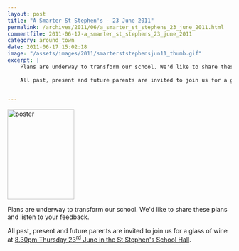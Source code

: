 ```yaml
---
layout: post
title: "A Smarter St Stephen's - 23 June 2011"
permalink: /archives/2011/06/a_smarter_st_stephens_23_june_2011.html
commentfile: 2011-06-17-a_smarter_st_stephens_23_june_2011
category: around_town
date: 2011-06-17 15:02:18
image: "/assets/images/2011/smarterststephensjun11_thumb.gif"
excerpt: |
    Plans are underway to transform our school. We'd like to share these plans and listen to your feedback.
    
    All past, present and future parents are invited to join us for a glass of wine at <a href="https://stmargarets.london/event/meeting/200705142811">8.30pm Thursday 23<sup>rd</sup> June in the St Stephen's School Hall</a>
    

---
```


<a href="/assets/images/2011/smarterststephensjun11.gif" title="See larger version of poster"><img src="/assets/images/2011/smarterststephensjun11_thumb.gif" width="150" height="203" alt="poster" class="photo right" /></a>

Plans are underway to transform our school. We'd like to share these plans and listen to your feedback.

All past, present and future parents are invited to join us for a glass of wine at [8.30pm Thursday 23<sup>rd</sup> June in the St Stephen's School Hall](/event/meeting/200705142811).
